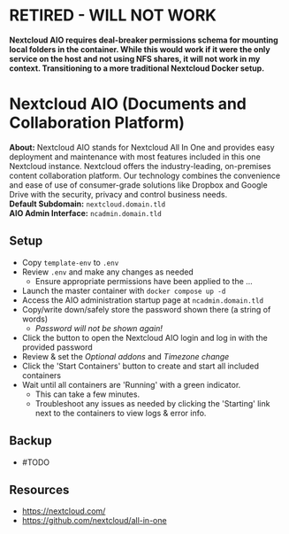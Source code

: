 # RETIRED - WILL NOT WORK
**Nextcloud AIO requires deal-breaker permissions schema for mounting local folders in the container. While this would work if it were the only service on the host and not using NFS shares, it will not work in my context. Transitioning to a more traditional Nextcloud Docker setup.**

# Nextcloud AIO (Documents and Collaboration Platform)

**About:** Nextcloud AIO stands for Nextcloud All In One and provides easy deployment and maintenance with most features included in this one Nextcloud instance. Nextcloud offers the industry-leading, on-premises content collaboration platform. Our technology combines the convenience and ease of use of consumer-grade solutions like Dropbox and Google Drive with the security, privacy and control business needs.\
**Default Subdomain:** `nextcloud.domain.tld` \
**AIO Admin Interface:** `ncadmin.domain.tld`

## Setup

- Copy `template-env` to `.env`
- Review `.env` and make any changes as needed
	- Ensure appropriate permissions have been applied to the ...
- Launch the master container with `docker compose up -d`
- Access the AIO administration startup page at `ncadmin.domain.tld`
- Copy/write down/safely store the password shown there (a string of words)
	- *Password will not be shown again!*
- Click the button to open the Nextcloud AIO login and log in with the provided password
- Review & set the *Optional addons* and *Timezone change*
- Click the 'Start Containers' button to create and start all included containers
- Wait until all containers are 'Running' with a green indicator.
	- This can take a few minutes.
	- Troubleshoot any issues as needed by clicking the 'Starting' link next to the containers to view logs & error info.

## Backup

- #TODO

## Resources

- https://nextcloud.com/
- https://github.com/nextcloud/all-in-one

